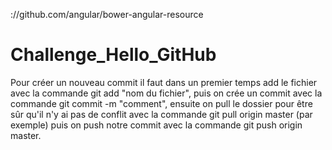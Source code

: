 ://github.com/angular/bower-angular-resource
# Challenge_Hello_GitHub

Pour créer un nouveau commit il faut dans un premier temps add le fichier avec la commande git add "nom du fichier", puis on crée un commit avec la commande git commit -m "comment", ensuite on pull le dossier pour être sûr qu'il n'y ai pas de conflit avec la commande git pull origin master (par exemple) puis on push notre commit avec la commande git push origin master.
